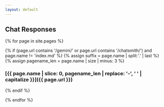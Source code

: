 ```yaml
---
layout: default
---
```


## Chat Responses

{% for page in site.pages %}

{% if (page.url contains '/gemini/' or page.url contains '/chatsmith/') and page.name != 'index.md' %}
{% assign suffix = page.name | split:'.' | last %}
{% assign pagename_len = page.name | size | minus: 3 %}
### [{{ page.name | slice: 0, pagename_len | replace: '-', ' ' | capitalize }}]({{ page.url }})
{% endif %}

{% endfor %}

